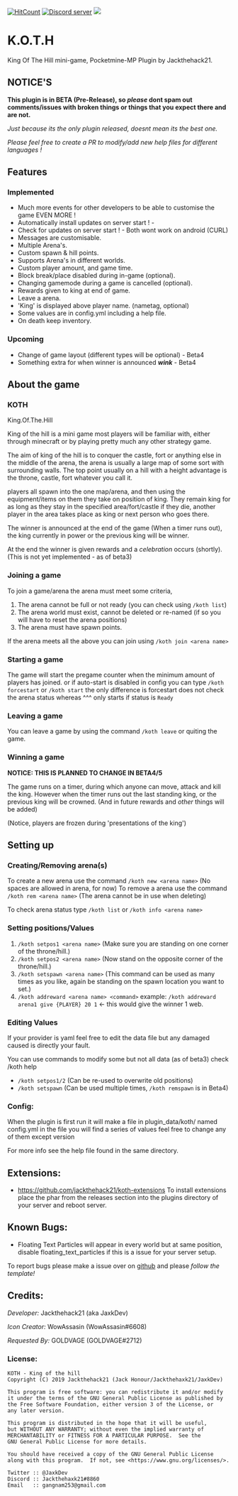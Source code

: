 [![HitCount](http://hits.dwyl.io/Jackthehack21/KOTH.svg)](http://hits.dwyl.io/Jackthehack21/KOTH)
<a href="https://tiny.cc/JaxksDC"><img src="https://discordapp.com/api/guilds/554059221847638040/embed.png" alt="Discord server"/></a>
<a href="https://poggit.pmmp.io/p/KOTH"><img src="https://poggit.pmmp.io/shield.state/KOTH"></a>

# K.O.T.H
King Of The Hill mini-game, Pocketmine-MP Plugin by Jackthehack21.

## NOTICE'S
 **This plugin is in BETA (Pre-Release), so *please* dont spam out comments/issues with broken things or things that you expect there and are not.**
 
 *Just because its the only plugin released, doesnt mean its the best one.*
 
 *Please feel free to create a PR to modify/add new help files for different languages !*
 
 
## Features
### Implemented
 - Much more events for other developers to be able to customise the game EVEN MORE !
 - Automatically install updates on server start ! - 
 - Check for updates on server start !             - Both wont work on android (CURL)
 - Messages are customisable.
 - Multiple Arena's.
 - Custom spawn & hill points.
 - Supports Arena's in different worlds.
 - Custom player amount, and game time.
 - Block break/place disabled during in-game (optional).
 - Changing gamemode during a game is cancelled (optional).
 - Rewards given to king at end of game.
 - Leave a arena.
 - 'King' is displayed above player name. (nametag, optional)
 - Some values are in config.yml including a help file.
 - On death keep inventory.

### Upcoming
 - Change of game layout (different types will be optional) - Beta4
 - Something extra for when winner is announced ***wink***  - Beta4

## About the game
### KOTH
King.Of.The.Hill

King of the hill is a mini game most players will be familiar with, either through minecraft or by playing pretty much any other strategy game. 

The aim of king of the hill is to conquer the castle, fort or anything else in the middle of the arena, the arena is usually a large map of some sort with surrounding walls.
The top point usually on a hill with a height advantage is the throne, castle, fort whatever you call it.

players all spawn into the one map/arena, and then using the equipment/items on them they take on position of king.
They remain king for as long as they stay in the specified area/fort/castle if they die, another player in the area takes place as king or next person who goes there.

The winner is announced at the end of the game (When a timer runs out), the king currently in power or the previous king will be winner.

At the end the winner is given rewards and a *celebration* occurs (shortly).
(This is not yet implemented - as of beta3)

### Joining a game
To join a game/arena the arena must meet some criteria,
1. The arena cannot be full or not ready (you can check using `/koth list`)
2. The arena world must exist, cannot be deleted or re-named (if so you will have to reset the arena positions)
3. The arena must have spawn points.

If the arena meets all the above you can join using `/koth join <arena name>`

### Starting a game
The game will start the pregame counter when the minimum amount of players has joined.
or if auto-start is disabled in config you can type `/koth forcestart` or `/koth start`
the only difference is forcestart does not check the arena status whereas ^^^ only starts if status is `Ready`

### Leaving a game
You can leave a game by using the command `/koth leave` or quiting the game.

### Winning a game
**NOTICE: THIS IS PLANNED TO CHANGE IN BETA4/5**

The game runs on a timer, during which anyone can move, attack and kill the king.
However when the timer runs out the last standing king, or the previous king will be crowned.
(And in future rewards and *other* things will be added)

(Notice, players are frozen during 'presentations of the king')

## Setting up
### Creating/Removing arena(s)
To create a new arena use the command `/koth new <arena name>` (No spaces are allowed in arena, for now)
To remove a arena use the command `/koth rem <arena name>` (The arena cannot be in use when deleting)

To check arena status type `/koth list` or `/koth info <arena name>`
### Setting positions/Values
 1. `/koth setpos1 <arena name>`
   (Make sure you are standing on one corner of the throne/hill.)
 2. `/koth setpos2 <arena name>`
   (Now stand on the opposite corner of the throne/hill.)
 3. `/koth setspawn <arena name>`
   (This command can be used as many times as you like, again be standing on the spawn location you want to set.)
 4. `/koth addreward <arena name> <command>`
   example: `/koth addreward arena1 give {PLAYER} 20 1` <- this would give the winner 1 web.
### Editing Values
If your provider is yaml feel free to edit the data file but any damaged caused is directly your fault.

You can use commands to modify some but not all data (as of beta3) check /koth help
- `/koth setpos1/2` (Can be re-used to overwrite old positions)
- `/koth setspawn` (Can be used multiple times, `/koth remspawn` is in Beta4)

### Config:
When the plugin is first run it will make a file in plugin_data/koth/ named config.yml
in the file you will find a series of values feel free to change any of them except version

For more info see the help file found in the same directory.

## Extensions:
 - <https://github.com/jackthehack21/koth-extensions>
 To install extensions place the phar from the releases section into the plugins directory of your server and reboot server.

## Known Bugs:
 - Floating Text Particles will appear in every world but at same position, disable floating_text_particles if this is a issue for your server setup.

To report bugs please make a issue over on [github](https://github.com/jackthehack21/koth/issues/new) and please *follow the template!*

## Credits:
_Developer:_ Jackthehack21 (aka JaxkDev)

_Icon Creator:_ WowAssasin (WowAssasin#6608)

_Requested By:_ GOLDVAGE (GOLDVAGE#2712)


### License:
    KOTH - King of the hill
    Copyright (C) 2019 Jackthehack21 (Jack Honour/Jackthehaxk21/JaxkDev)
    
    This program is free software: you can redistribute it and/or modify
    it under the terms of the GNU General Public License as published by
    the Free Software Foundation, either version 3 of the License, or
    any later version.
    
    This program is distributed in the hope that it will be useful,
    but WITHOUT ANY WARRANTY; without even the implied warranty of
    MERCHANTABILITY or FITNESS FOR A PARTICULAR PURPOSE.  See the
    GNU General Public License for more details.
    
    You should have received a copy of the GNU General Public License
    along with this program.  If not, see <https://www.gnu.org/licenses/>.
    
    Twitter :: @JaxkDev
    Discord :: Jackthehaxk21#8860
    Email   :: gangnam253@gmail.com
